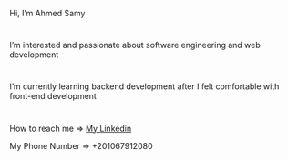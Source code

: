  Hi, I’m Ahmed Samy
#
 I’m interested and passionate about software engineering and web development
#
 I’m currently learning backend development after I felt comfortable with front-end development
#
 How to reach me 
=> [My Linkedin](https://www.linkedin.com/in/ahmed-samy-767117242/)

My Phone Number => +201067912080
<!---
AhmedSamy16/AhmedSamy16 is a ✨ special ✨ repository because its `README.md` (this file) appears on your GitHub profile.
You can click the Preview link to take a look at your changes.
--->

